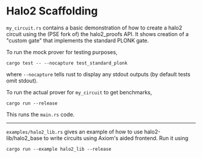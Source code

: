 # Halo2 Scaffolding

`my_circuit.rs` contains a basic demonstration of how to create a halo2 circuit using the (PSE fork of) the halo2_proofs API.
It shows creation of a "custom gate" that implements the standard PLONK gate.

To run the mock prover for testing purposes,

```
cargo test -- --nocapture test_standard_plonk
```

where `--nocapture` tells rust to display any stdout outputs (by default tests omit stdout).

To run the actual prover for `my_circuit` to get benchmarks,

```
cargo run --release
```

This runs the `main.rs` code.

---

`examples/halo2_lib.rs` gives an example of how to use halo2-lib/halo2_base to write circuits using Axiom's aided frontend. Run it using

```
cargo run --example halo2_lib --release
```
